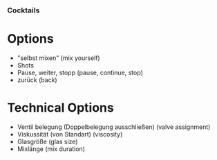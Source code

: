 ### Cocktails

# Options 
- "selbst mixen" (mix yourself)
- Shots
- Pause, weiter, stopp (pause, continue, stop)
- zurück (back)

# Technical Options
- Ventil belegung (Doppelbelegung ausschließen) (valve assignment)
- Viskussität (von Standart) (viscosity)
- Glasgröße (glas size)
- Mixlänge (mix duration)
